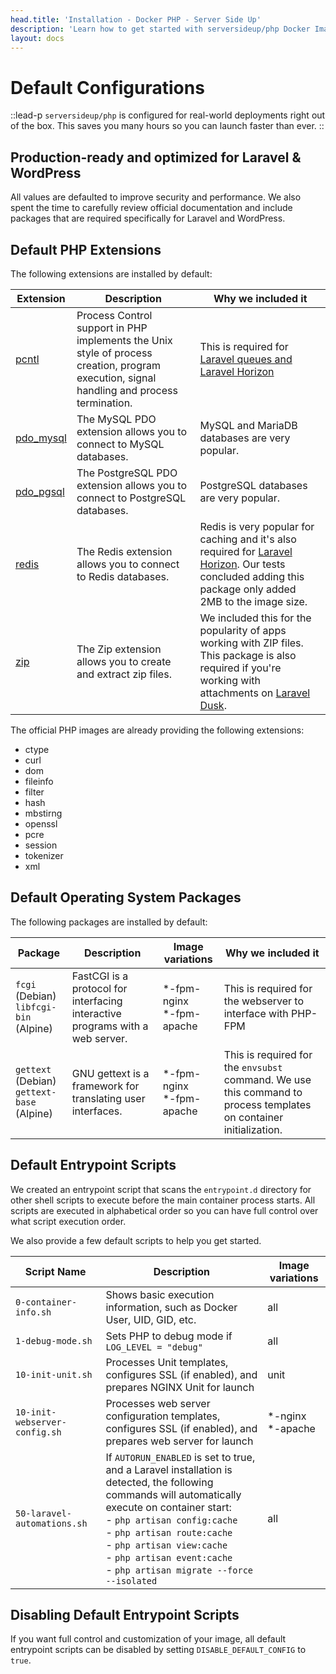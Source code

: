 ```yaml
---
head.title: 'Installation - Docker PHP - Server Side Up'
description: 'Learn how to get started with serversideup/php Docker Images.'
layout: docs
---
```


# Default Configurations
::lead-p
`serversideup/php` is configured for real-world deployments right out of the box. This saves you many hours so you can launch faster than ever.
::

## Production-ready and optimized for Laravel & WordPress
All values are defaulted to improve security and performance. We also spent the time to carefully review official documentation and include packages that are required specifically for Laravel and WordPress.

## Default PHP Extensions
The following extensions are installed by default:

| **Extension** | **Description** | **Why we included it** |
|---------------|-----------------|------------------------|
| [pcntl](https://www.php.net/manual/en/intro.pcntl.php) | Process Control support in PHP implements the Unix style of process creation, program execution, signal handling and process termination. | This is required for [Laravel queues and Laravel Horizon](https://laravel.com/docs/10.x/queues#timeout)|
| [pdo_mysql](https://www.php.net/manual/en/ref.pdo-mysql.php) | The MySQL PDO extension allows you to connect to MySQL databases. | MySQL and MariaDB databases are very popular. |
| [pdo_pgsql](https://www.php.net/manual/en/ref.pdo-pgsql.php) | The PostgreSQL PDO extension allows you to connect to PostgreSQL databases. | PostgreSQL databases are very popular. |
| [redis](https://www.php.net/manual/en/book.redis.php) | The Redis extension allows you to connect to Redis databases. | Redis is very popular for caching and it's also required for [Laravel Horizon](https://laravel.com/docs/10.x/horizon). Our tests concluded adding this package only added 2MB to the image size. |
| [zip](https://www.php.net/manual/en/book.zip.php) | The Zip extension allows you to create and extract zip files. | We included this for the popularity of apps working with ZIP files. This package is also required if you're working with attachments on [Laravel Dusk](https://laravel.com/docs/10.x/dusk#attaching-files). |

The official PHP images are already providing the following extensions:
- ctype
- curl
- dom
- fileinfo
- filter
- hash
- mbstirng
- openssl
- pcre
- session
- tokenizer
- xml

## Default Operating System Packages
The following packages are installed by default:

| **Package** | **Description** | **Image variations** | **Why we included it** |
|-------------|-----------------|----------------------|------------------------|
| `fcgi`<br/>(Debian)<br/>`libfcgi-bin`<br/>(Alpine) | FastCGI is a protocol for interfacing interactive programs with a web server. | *-fpm-nginx <br/> *-fpm-apache | This is required for the webserver to interface with PHP-FPM |
| `gettext` (Debian) <br/> `gettext-base` (Alpine) | GNU gettext is a framework for translating user interfaces. | *-fpm-nginx <br/> *-fpm-apache | This is required for the `envsubst` command. We use this command to process templates on container initialization. |

## Default Entrypoint Scripts
We created an entrypoint script that scans the `entrypoint.d` directory for other shell scripts to execute before the main container process starts. All scripts are executed in alphabetical order so you can have full control over what script execution order.

We also provide a few default scripts to help you get started.

| **Script Name** | **Description** | **Image variations** |
|------------|-----------------|----------------------|
| `0-container-info.sh` | Shows basic execution information, such as Docker User, UID, GID, etc. | all |
| `1-debug-mode.sh` | Sets PHP to debug mode if `LOG_LEVEL = "debug"` | all |
| `10-init-unit.sh` | Processes Unit templates, configures SSL (if enabled), and prepares NGINX Unit for launch | unit |
| `10-init-webserver-config.sh` | Processes web server configuration templates, configures SSL (if enabled), and prepares web server for launch | *-nginx <br/> *-apache |
| `50-laravel-automations.sh` | If `AUTORUN_ENABLED` is set to true, and a Laravel installation is detected, the following commands will automatically execute on container start: <br/> - `php artisan config:cache` <br/> - `php artisan route:cache` <br/> - `php artisan view:cache` <br/> - `php artisan event:cache` <br/> - `php artisan migrate --force --isolated` | all |

## Disabling Default Entrypoint Scripts
If you want full control and customization of your image, all default entrypoint scripts can be disabled by setting `DISABLE_DEFAULT_CONFIG` to `true`.